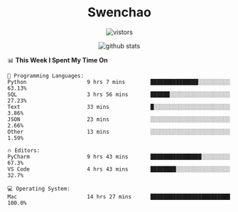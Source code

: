 <h1 align="center">Swenchao</h3>

<p align="center">
  <img src="https://visitor-badge.glitch.me/badge?page_id=Swenchao" alt="vistors" />
</p>

<p align="center">
  <img src="https://github-readme-stats.vercel.app/api?username=Swenchao&count_private=true&show_icons=true&theme=vue-dark&hide_title=true" alt="github stats" />
</p>

<!--START_SECTION:waka-->
📊 **This Week I Spent My Time On** 

```text
💬 Programming Languages: 
Python                   9 hrs 7 mins        ███████████████░░░░░░░░░░   63.13% 
SQL                      3 hrs 56 mins       ██████░░░░░░░░░░░░░░░░░░░   27.23% 
Text                     33 mins             █░░░░░░░░░░░░░░░░░░░░░░░░   3.86% 
JSON                     23 mins             ░░░░░░░░░░░░░░░░░░░░░░░░░   2.66% 
Other                    13 mins             ░░░░░░░░░░░░░░░░░░░░░░░░░   1.59%

🔥 Editors: 
PyCharm                  9 hrs 43 mins       ████████████████░░░░░░░░░   67.3% 
VS Code                  4 hrs 43 mins       ████████░░░░░░░░░░░░░░░░░   32.7%

💻 Operating System: 
Mac                      14 hrs 27 mins      █████████████████████████   100.0%

```


<!--END_SECTION:waka-->
